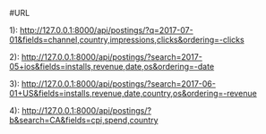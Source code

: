 #URL



1): http://127.0.0.1:8000/api/postings/?q=2017-07-01&fields=channel,country,impressions,clicks&ordering=-clicks



2): http://127.0.0.1:8000/api/postings/?search=2017-05+ios&fields=installs,revenue,date,os&ordering=-date
 
 
 
3): http://127.0.0.1:8000/api/postings/?search=2017-06-01+US&fields=installs,revenue,date,country,os&ordering=-revenue




4): http://127.0.0.1:8000/api/postings/?b&search=CA&fields=cpi,spend,country
